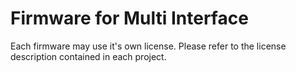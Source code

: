 # Firmware for Multi Interface

Each firmware may use it's own license. Please refer to the license description contained in each project.
